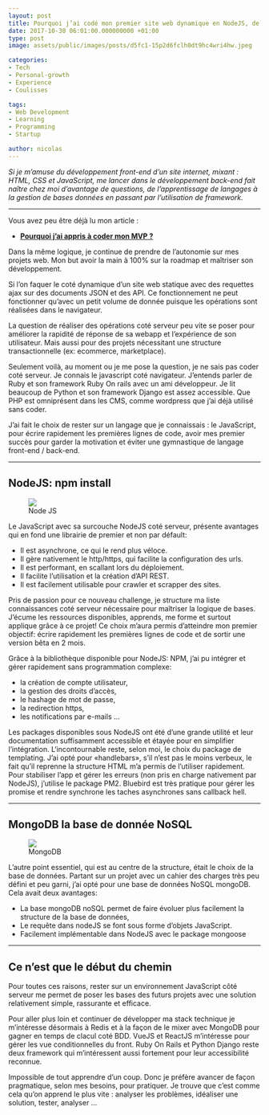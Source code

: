 ```yaml
---
layout: post
title: Pourquoi j’ai codé mon premier site web dynamique en NodeJS, de A à Z.
date: 2017-10-30 06:01:00.000000000 +01:00
type: post
image: assets/public/images/posts/d5fc1-15p2d6fclh0dt9hc4wri4hw.jpeg

categories:
- Tech
- Personal-growth
- Experience
- Coulisses

tags:
- Web Development
- Learning
- Programming
- Startup

author: nicolas
---
```

<em>Si je m’amuse du développement front-end d’un site internet, mixant : HTML, CSS et JavaScript, me lancer dans le développement back-end fait naître chez moi d’avantage de questions, de l’apprentissage de langages à la gestion de bases données en passant par l’utilisation de framework.</em>
<hr />

Vous avez peu être déjà lu mon article :

- <a href="/pourquoi-jai-appris-a-coder-mon-mvp.html" target="_blank" rel="nofollow"><strong>Pourquoi j’ai appris à coder mon MVP ?</strong></a>

Dans la même logique, je continue de prendre de l’autonomie sur mes projets web. Mon but avoir la main à 100% sur la roadmap et maîtriser son développement.

Si l’on faquer le coté dynamique d’un site web statique avec des requettes ajax sur des documents JSON et des API. Ce fonctionnement ne peut fonctionner qu’avec un petit volume de donnée puisque les opérations sont réalisées dans le navigateur.

La question de réaliser des opérations coté serveur peu vite se poser pour améliorer la rapidité de réponse de sa webapp et l’expérience de son utilisateur. Mais aussi pour des projets nécessitant une structure transactionnelle (ex: ecommerce, marketplace).

Seulement voilà, au moment ou je me pose la question, je ne sais pas coder coté serveur. Je connais le javascript coté navigateur. J’entends parler de Ruby et son framework Ruby On rails avec un ami développeur. Je lit beaucoup de Python et son framework Django est assez accessible. Que PHP est omniprésent dans les CMS, comme wordpress que j’ai déjà utilisé sans coder.

J’ai fait le choix de rester sur un langage que je connaissais : le JavaScript, pour écrire rapidement les premières lignes de code, avoir mes premier succès pour garder la motivation et éviter une gymnastique de langage front-end / back-end.
<hr />


## NodeJS: npm install
<figure class="wp-caption"><img src="{{ site.siteurl }}/{{ site.imgpost }}/74ddb-1utch2gz4b5xfvt2dxhgnvq2x.jpeg" />
<figcaption class="wp-caption-text">Node JS</figcaption>
</figure>

Le JavaScript avec sa surcouche NodeJS coté serveur, présente avantages qui en fond une librairie de premier et non par défault:

- Il est asynchrone, ce qui le rend plus véloce.
- Il gère nativement le http/https, qui facilite la configuration des urls.
- Il est performant, en scallant lors du déploiement.
- Il facilite l’utilisation et la création d’API REST.
- Il est facilement utilisable pour crawler et scrapper des sites.

Pris de passion pour ce nouveau challenge, je structure ma liste connaissances coté serveur nécessaire pour maîtriser la logique de bases. J’écume les ressources disponibles, apprends, me forme et surtout applique grâce à ce projet! Ce choix m’aura permis d’atteindre mon premier objectif: écrire rapidement les premières lignes de code et de sortir une version bêta en 2 mois.

Grâce à la bibliothèque disponible pour NodeJS: NPM, j’ai pu intégrer et gérer rapidement sans programmation complexe:

- la création de compte utilisateur,
- la gestion des droits d’accès,
- le hashage de mot de passe,
- la redirection https,
- les notifications par e-mails …

Les packages disponibles sous NodeJS ont été d’une grande utilité et leur documentation suffisamment accessible et étayée pour en simplifier l’intégration. L‘incontournable reste, selon moi, le choix du package de templating. J’ai opté pour «handlebars», s’il n’est pas le moins verbeux, le fait qu’il reprenne la structure HTML m’a permis de l’utiliser rapidement. Pour stabiliser l’app et gérer les erreurs (non pris en charge nativement par NodeJS), j’utilise le package PM2. Bluebird est très pratique pour gérer les promise et rendre synchrone les taches asynchrones sans callback hell.
<hr />


## MongoDB la base de donnée NoSQL
<figure class="wp-caption"><img src="{{ site.siteurl }}/{{ site.imgpost }}/16e54-1ta4qkthto-rmupnr08mbg.jpeg" />
<figcaption class="wp-caption-text">MongoDB</figcaption>
</figure>

L’autre point essentiel, qui est au centre de la structure, était le choix de la base de données. Partant sur un projet avec un cahier des charges très peu défini et peu garni, j’ai opté pour une base de données NoSQL mongoDB. Cela avait deux avantages:

- La base mongoDB noSQL permet de faire évoluer plus facilement la structure de la base de données,
- Le requête dans nodeJS se font sous forme d’objets JavaScript.
- Facilement implémentable dans NodeJS avec le package mongoose
<hr />

## Ce n’est que le début du chemin

Pour toutes ces raisons, rester sur un environnement JavaScript côté serveur me permet de poser les bases des futurs projets avec une solution relativement simple, rassurante et efficace.

Pour aller plus loin et continuer de développer ma stack technique je m’intéresse désormais à Redis et à la façon de le mixer avec MongoDB pour gagner en temps de clacul coté BDD. VueJS et ReactJS m’intéresse pour gérer les vue conditionnelles du front. Ruby On Rails et Python Django reste deux framework qui m’intéressent aussi fortement pour leur accessibilité reconnue.

Impossible de tout apprendre d’un coup. Donc je préfère avancer de façon pragmatique, selon mes besoins, pour pratiquer. Je trouve que c’est comme cela qu’on apprend le plus vite : analyser les problèmes, idéaliser une solution, tester, analyser …
